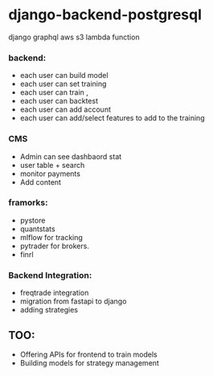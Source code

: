 # django-backend-postgresql
django
graphql
aws
s3
lambda function

### backend:
- each user can build model
- each user can set training
- each user can train ,
- each user can backtest
- each user can add account
- each user can add/select features to add to the training

### CMS
- Admin can see dashbaord stat
- user table + search
- monitor payments
- Add content


### framorks:
- pystore
- quantstats
- mlflow for tracking 
- pytrader for brokers.
- finrl 

### Backend Integration:
-  freqtrade integration
-  migration from fastapi to django
-  adding strategies

## TOO:
- Offering APIs for frontend to train models
- Building models for strategy management




